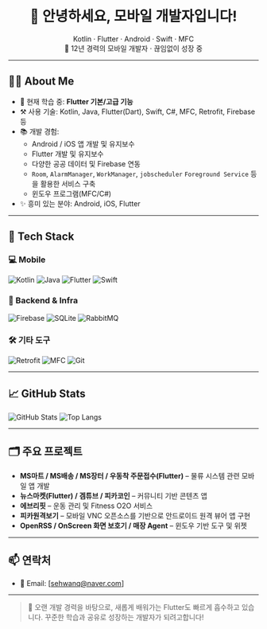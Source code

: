 <h1 align="center">👋 안녕하세요, 모바일 개발자입니다!</h1>
<p align="center">
  Kotlin · Flutter · Android · Swift · MFC<br>
  📱 12년 경력의 모바일 개발자 · 끊임없이 성장 중
</p>

---

## 🧑‍💻 About Me

- 🔭 현재 학습 중: **Flutter 기본/고급 기능**
- ⚒️ 사용 기술: Kotlin, Java, Flutter(Dart), Swift, C#, MFC, Retrofit, Firebase 등
- 📚 개발 경험:
  - Android / iOS 앱 개발 및 유지보수
  - Flutter 개발 및 유지보수
  - 다양한 공공 데이터 및 Firebase 연동
  - `Room`, `AlarmManager`, `WorkManager`, `jobscheduler` `Foreground Service` 등을 활용한 서비스 구축
  - 윈도우 프로그램(MFC/C#)
- ✨ 흥미 있는 분야: Android, iOS, Flutter

---

## 🔧 Tech Stack

### 💻 Mobile
![Kotlin](https://img.shields.io/badge/Kotlin-7F52FF?style=flat&logo=kotlin&logoColor=white)
![Java](https://img.shields.io/badge/Java-007396?style=flat&logo=java&logoColor=white)
![Flutter](https://img.shields.io/badge/Flutter-02569B?style=flat&logo=flutter&logoColor=white)
![Swift](https://img.shields.io/badge/Swift-FA7343?style=flat&logo=swift&logoColor=white)

### 🧰 Backend & Infra
![Firebase](https://img.shields.io/badge/Firebase-FFCA28?style=flat&logo=firebase&logoColor=black)
![SQLite](https://img.shields.io/badge/SQLite-003B57?style=flat&logo=sqlite&logoColor=white)
![RabbitMQ](https://img.shields.io/badge/RabbitMQ-FF6600?style=flat&logo=rabbitmq&logoColor=white)

### 🛠 기타 도구
![Retrofit](https://img.shields.io/badge/Retrofit-FF2D20?style=flat&logo=android&logoColor=white)
![MFC](https://img.shields.io/badge/MFC-008080?style=flat)
![Git](https://img.shields.io/badge/Git-F05032?style=flat&logo=git&logoColor=white)

---

## 📈 GitHub Stats

![GitHub Stats](https://github-readme-stats.vercel.app/api?username=YourGitHubUsername&show_icons=true&theme=default)
![Top Langs](https://github-readme-stats.vercel.app/api/top-langs/?username=YourGitHubUsername&layout=compact)

---

## 🗂 주요 프로젝트

- **MS마트 / MS배송 / MS장터 / 우동착 주문접수(Flutter)** – 물류 시스템 관련 모바일 앱 개발
- **뉴스마켓(Flutter) / 겜튜브 / 피카코인** – 커뮤니티 기반 콘텐츠 앱
- **에브리핏** – 운동 관리 및 Fitness O2O 서비스
- **피카원격보기** – 모바일 VNC 오픈소스를 기반으로 안드로이드 원격 뷰어 앱 구현
- **OpenRSS / OnScreen 화면 보호기 / 매장 Agent** – 윈도우 기반 도구 및 위젯

---

## 📫 연락처

- 📧 Email: [sehwanq@naver.com]

---

> 🙌 오랜 개발 경력을 바탕으로, 새롭게 배워가는 Flutter도 빠르게 흡수하고 있습니다. 꾸준한 학습과 공유로 성장하는 개발자가 되려고합니다!
